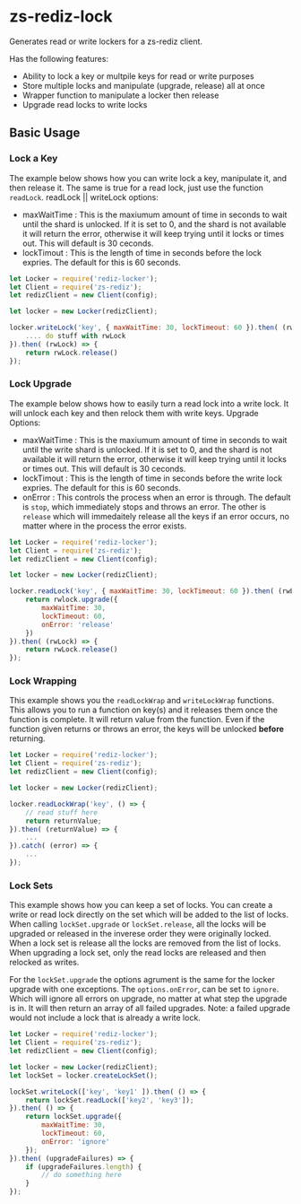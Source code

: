 # zs-rediz-lock

Generates read or write lockers for a zs-rediz client.

Has the following features: 

- Ability to lock a key or multpile keys for read or write purposes
- Store multiple locks and manipulate (upgrade, release) all at once
- Wrapper function to manipulate a locker then release
- Upgrade read locks to write locks

## Basic Usage

### Lock a Key
The example below shows how you can write lock a key, manipulate it, and then release it. The same is true for a read lock, just use the function `readLock`. 
readLock || writeLock options:
- maxWaitTime : This is the maxiumum amount of time in seconds to wait until the shard is unlocked. If it is set to 0, and the shard is not available it will return the error, otherwise it will keep trying until it locks or times out. This will default is 30 ceconds.
- lockTimout : This is the length of time in seconds before the lock expries. The default for this is 60 seconds.

```js
let Locker = require('rediz-locker');
let Client = require('zs-rediz');
let redizClient = new Client(config);

let locker = new Locker(redizClient);

locker.writeLock('key', { maxWaitTime: 30, lockTimeout: 60 }).then( (rwLock) => {
	.... do stuff with rwLock
}).then( (rwLock) => {
	return rwLock.release()
});
```

### Lock Upgrade
The example below shows how to easily turn a read lock into a write lock. It will unlock each key and then relock them with write keys.
Upgrade Options:
- maxWaitTime : This is the maxiumum amount of time in seconds to wait until the write shard is unlocked. If it is set to 0, and the shard is not available it will return the error, otherwise it will keep trying until it locks or times out. This will default is 30 ceconds.
- lockTimout : This is the length of time in seconds before the write lock expries. The default for this is 60 seconds.
- onError : This controls the process when an error is through. The default is `stop`, which immediately stops and throws an error. The other is `release` which will immedaitely release all the keys if an error occurs, no matter where in the process the error exists.

```js
let Locker = require('rediz-locker');
let Client = require('zs-rediz');
let redizClient = new Client(config);

let locker = new Locker(redizClient);

locker.readLock('key', { maxWaitTime: 30, lockTimeout: 60 }).then( (rwLock) => {
	return rwlock.upgrade({
		maxWaitTime: 30,
		lockTimeout: 60,
		onError: 'release'
	})
}).then( (rwLock) => {
	return rwLock.release()
});
```

### Lock Wrapping

This example shows you the `readLockWrap` and `writeLockWrap` functions. This allows you to run a function on key(s) and it releases them once the function is complete. It will return value from the function. Even if the function given returns or throws an error, the keys will be unlocked **before** returning.

```js
let Locker = require('rediz-locker');
let Client = require('zs-rediz');
let redizClient = new Client(config);

let locker = new Locker(redizClient);

locker.readLockWrap('key', () => {
	// read stuff here
	return returnValue;
}).then( (returnValue) => {
	...
}).catch( (error) => {
	...
});
```

### Lock Sets
This example shows how you can keep a set of locks. You can create a write or read lock directly on the set which will be added to the list of locks. When calling `lockSet.upgrade` or `lockSet.release`, all the locks will be upgraded or released in the inverese order they were originally locked. When a lock set is release all the locks are removed from the list of locks. When upgrading a lock set, only the read locks are released and then relocked as writes.

For the `lockSet.upgrade` the options agrument is the same for the locker upgrade with one exceptions. The `options.onError`, can be set to `ignore`. Which will ignore all errors on upgrade, no matter at what step the upgrade is in. It will then return an array of all failed upgrades. Note: a failed upgrade would not include a lock that is already a write lock.

```js
let Locker = require('rediz-locker');
let Client = require('zs-rediz');
let redizClient = new Client(config);

let locker = new Locker(redizClient);
let lockSet = locker.createLockSet();

lockSet.writeLock(['key', 'key1' ]).then( () => {
	return lockSet.readLock(['key2', 'key3']);
}).then( () => {
	return lockSet.upgrade({
		maxWaitTime: 30,
		lockTimeout: 60,
		onError: 'ignore'
	});
}).then( (upgradeFailures) => {
	if (upgradeFailures.length) {
		// do something here
	}
});
```